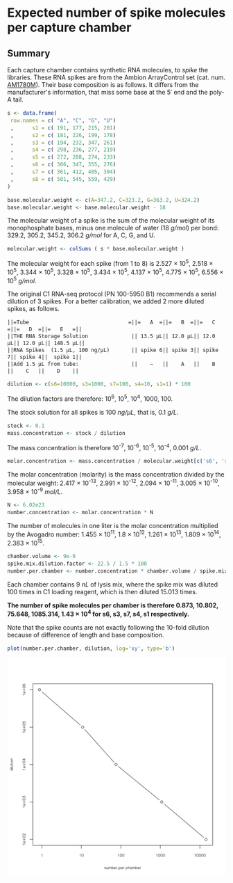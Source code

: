 

Expected number of spike molecules per capture chamber
======================================================

Summary
-------

Each capture chamber contains synthetic RNA molecules, to _spike_ the
libraries.  These RNA spikes are from the Ambion ArrayControl set (cat. num.
[AM1780M](http://www.lifetechnologies.com/order/catalog/product/AM1780M)).
Their base composition is as follows.  It differs from the manufacturer's
information, that miss some base at the 5′ end and the poly-A tail.


```r
s <- data.frame(
 row.names = c( "A", "C", "G", "U")
 ,      s1 = c( 191, 177, 215, 201)
 ,      s2 = c( 181, 226, 199, 178)
 ,      s3 = c( 194, 232, 347, 261)
 ,      s4 = c( 298, 236, 277, 219)
 ,      s5 = c( 272, 288, 274, 233)
 ,      s6 = c( 306, 347, 355, 276)
 ,      s7 = c( 361, 412, 405, 304)
 ,      s8 = c( 501, 545, 559, 429)
)
```


```r
base.molecular.weight <- c(A=347.2, C=323.2, G=363.2, U=324.2)
base.molecular.weight <- base.molecular.weight - 18
```

The molecular weight of a spike is the sum of the molecular weight of its
monophosphate bases, minus one molecule of water (18 _g/mol_) per bond:
329.2, 305.2, 345.2, 306.2 _g/mol_ for A, C, G, and U.


```r
molecular.weight <- colSums ( s * base.molecular.weight )
```

The molecular weight for each spike (from 1 to 8) is 2.527 &times; 10<sup>5</sup>, 2.518 &times; 10<sup>5</sup>, 3.344 &times; 10<sup>5</sup>, 3.328 &times; 10<sup>5</sup>, 3.434 &times; 10<sup>5</sup>, 4.137 &times; 10<sup>5</sup>, 4.775 &times; 10<sup>5</sup>, 6.556 &times; 10<sup>5</sup> _g/mol_.

The original C1 RNA-seq protocol (PN 100-5950 B1) recommends a serial dilution
of 3 spikes.  For a better calibration, we added 2 more diluted spikes, as
follows.

```
||=Tube                                =||=   A  =||=   B  =||=   C  =||=   D  =||=   E   =||
||THE RNA Storage Solution              || 13.5 μL|| 12.0 μL|| 12.0 μL|| 12.0 μL|| 148.5 μL||
||RNA Spikes  (1.5 μL, 100 ng/μL)       || spike 6|| spike 3|| spike 7|| spike 4||  spike 1||
||Add 1.5 μL from tube:                 ||    —   ||    A   ||    B   ||    C   ||    D    ||
```



```r
dilution <- c(s6=10000, s3=1000, s7=100, s4=10, s1=1) * 100
```

The dilution factors are therefore: 10<sup>6</sup>, 10<sup>5</sup>, 10<sup>4</sup>, 1000, 100.

The stock solution for all spikes is 100 _ng/μL_, that is, 0.1 _g/L_.


```r
stock <- 0.1
mass.concentration <- stock / dilution
```

The mass concentration is therefore 10<sup>-7</sup>, 10<sup>-6</sup>, 10<sup>-5</sup>, 10<sup>-4</sup>, 0.001 _g/L_.


```r
molar.concentration <- mass.concentration / molecular.weight[c('s6', 's3', 's7', 's4', 's1')]
```

The molar concentration (molarity) is the mass concentration divided by the
molecular weight: 2.417 &times; 10<sup>-13</sup>, 2.991 &times; 10<sup>-12</sup>, 2.094 &times; 10<sup>-11</sup>, 3.005 &times; 10<sup>-10</sup>, 3.958 &times; 10<sup>-9</sup> _mol/L_.


```r
N <- 6.02e23
number.concentration <- molar.concentration * N
```

The number of molecules in one liter is the molar concentration multiplied by
the Avogadro number: 1.455 &times; 10<sup>11</sup>, 1.8 &times; 10<sup>12</sup>, 1.261 &times; 10<sup>13</sup>, 1.809 &times; 10<sup>14</sup>, 2.383 &times; 10<sup>15</sup>.


```r
chamber.volume <- 9e-9
spike.mix.dilution.factor <- 22.5 / 1.5 * 100
number.per.chamber <- number.concentration * chamber.volume / spike.mix.dilution.factor
```

Each chamber contains 9 _nL_ of lysis mix, where the spike mix was diluted 100
times in C1 loading reagent, which is then diluted 15.013 times.

**The number of spike molecules per chamber is therefore 0.873, 10.802, 75.648, 1085.314, 1.43 &times; 10<sup>4</sup>
for s6, s3, s7, s4, s1 respectively.**

Note that the spike counts are not exactly following the 10-fold dilution
because of difference of length and base composition.


```r
plot(number.per.chamber, dilution, log='xy', type='b')
```

![plot of chunk spike-dilution-plot](figure/spike-dilution-plot-1.svg) 
